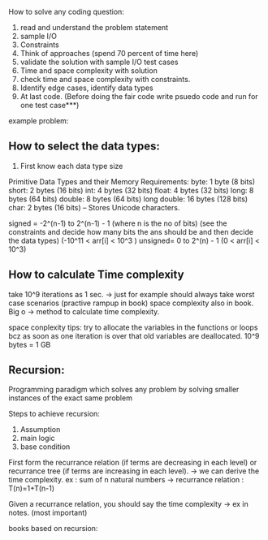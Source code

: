 How to solve any coding question:

1. read and understand the problem statement
2. sample I/O
3. Constraints
4. Think of approaches (spend 70 percent of time here)
5. validate the solution with sample I/O test cases
6. Time and space complexity with solution
7. check time and space complexity with constraints.
8. Identify edge cases, identify data types
9. At last code. (Before doing the fair code write psuedo code and run for one test case***)


example problem:



## How to select the data types:

1. First know each data type size

Primitive Data Types and their Memory Requirements:
byte: 1 byte (8 bits)
short: 2 bytes (16 bits)
int: 4 bytes (32 bits)
float: 4 bytes (32 bits)
long: 8 bytes (64 bits)
double: 8 bytes (64 bits)
long double: 16 bytes (128 bits)
char: 2 bytes (16 bits) – Stores Unicode characters.

signed =  -2^(n-1) to 2^(n-1) - 1 (where n is the no of bits) (see the constraints and decide how many bits the ans should be and then decide the data types) (-10^11 < arr[i] < 10^3 )
unsigned= 0 to 2^(n) - 1 (0 < arr[i] < 10^3)

## How to calculate Time complexity

take 10^9 iterations as 1 sec. -> just for example
should always take worst case scenarios (practive rampup in book)
space complexity also in book.
Big o -> method to calculate time complexity.

space conplexity tips:
try to allocate the variables in the functions or loops bcz as soon as one iteration is over that old variables are deallocated.
10^9 bytes = 1 GB


## Recursion:

Programming paradigm which solves any problem by solving smaller instances of the exact same problem

Steps to achieve recursion:
1.	Assumption
2.	main logic
3.	base condition

First form the recurrance relation (if terms are decreasing in each level) or recurrance tree (if terms are increasing in each level). -> we can derive the time complexity.
ex : sum of n natural numbers  -> recurrance relation :  T(n)=1+T(n-1)

Given a recurrance relation, you should say the time complexity -> ex in notes. (most important)

books based on recursion:

